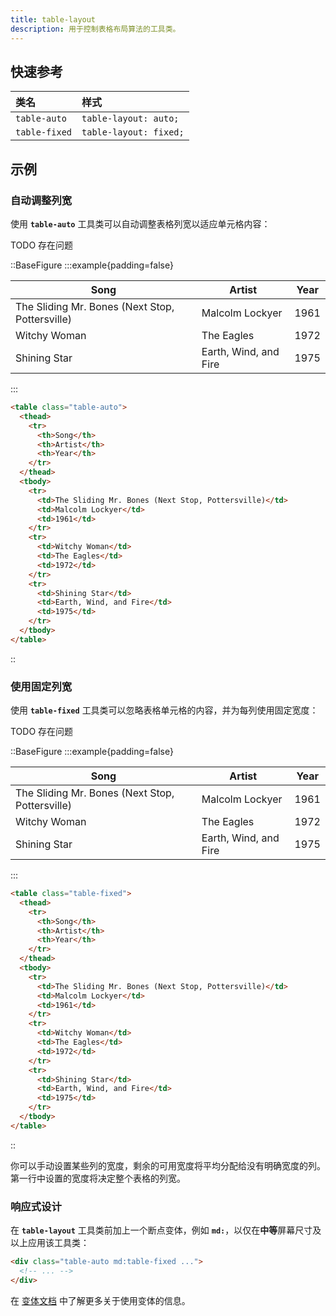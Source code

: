 ```yaml
---
title: table-layout
description: 用于控制表格布局算法的工具类。
---
```


## 快速参考

| 类名         | 样式             |
| :----------- | :--------------- |
| `table-auto` | `table-layout: auto;` |
| `table-fixed` | `table-layout: fixed;` |

## 示例

### 自动调整列宽

使用 **`table-auto`** 工具类可以自动调整表格列宽以适应单元格内容：

TODO 存在问题

::BaseFigure
:::example{padding=false}
<div class="my-8 overflow-hidden">
  <table class="w-full table-auto border-collapse text-sm">
    <thead>
      <tr>
        <th class="border-b border-gray-200 p-4 pt-0 pb-3 pl-8 text-left font-medium text-gray-400 dark:border-gray-600 dark:text-gray-200">
          Song
        </th>
        <th class="border-b border-gray-200 p-4 pt-0 pb-3 text-left font-medium text-gray-400 dark:border-gray-600 dark:text-gray-200">
          Artist
        </th>
        <th class="border-b border-gray-200 p-4 pt-0 pr-8 pb-3 text-left font-medium text-gray-400 dark:border-gray-600 dark:text-gray-200">
          Year
        </th>
      </tr>
    </thead>
    <tbody class="bg-white dark:bg-gray-800">
      <tr>
        <td class="border-b border-gray-100 p-4 pl-8 text-gray-500 dark:border-gray-700 dark:text-gray-400">
          The Sliding Mr. Bones (Next Stop, Pottersville)
        </td>
        <td class="border-b border-gray-100 p-4 text-gray-500 dark:border-gray-700 dark:text-gray-400">
          Malcolm Lockyer
        </td>
        <td class="border-b border-gray-100 p-4 pr-8 text-gray-500 dark:border-gray-700 dark:text-gray-400">
          1961
        </td>
      </tr>
      <tr>
        <td class="border-b border-gray-100 p-4 pl-8 text-gray-500 dark:border-gray-700 dark:text-gray-400">
          Witchy Woman
        </td>
        <td class="border-b border-gray-100 p-4 text-gray-500 dark:border-gray-700 dark:text-gray-400">
          The Eagles
        </td>
        <td class="border-b border-gray-100 p-4 pr-8 text-gray-500 dark:border-gray-700 dark:text-gray-400">
          1972
        </td>
      </tr>
      <tr>
        <td class="border-b border-gray-200 p-4 pl-8 text-gray-500 dark:border-gray-600 dark:text-gray-400">
          Shining Star
        </td>
        <td class="border-b border-gray-200 p-4 text-gray-500 dark:border-gray-600 dark:text-gray-400">
          Earth, Wind, and Fire
        </td>
        <td class="border-b border-gray-200 p-4 pr-8 text-gray-500 dark:border-gray-600 dark:text-gray-400">
          1975
        </td>
      </tr>
    </tbody>
  </table>
</div>
:::

```html
<table class="table-auto">
  <thead>
    <tr>
      <th>Song</th>
      <th>Artist</th>
      <th>Year</th>
    </tr>
  </thead>
  <tbody>
    <tr>
      <td>The Sliding Mr. Bones (Next Stop, Pottersville)</td>
      <td>Malcolm Lockyer</td>
      <td>1961</td>
    </tr>
    <tr>
      <td>Witchy Woman</td>
      <td>The Eagles</td>
      <td>1972</td>
    </tr>
    <tr>
      <td>Shining Star</td>
      <td>Earth, Wind, and Fire</td>
      <td>1975</td>
    </tr>
  </tbody>
</table>
```
::

### 使用固定列宽

使用 **`table-fixed`** 工具类可以忽略表格单元格的内容，并为每列使用固定宽度：

TODO 存在问题

::BaseFigure
:::example{padding=false}
<div class="my-8 overflow-hidden">
  <table class="w-full table-fixed border-collapse text-sm">
    <thead>
      <tr>
        <th class="border-b border-gray-200 p-4 pt-0 pb-3 pl-8 text-left font-medium text-gray-400 dark:border-gray-600 dark:text-gray-200">
          Song
        </th>
        <th class="border-b border-gray-200 p-4 pt-0 pb-3 text-left font-medium text-gray-400 dark:border-gray-600 dark:text-gray-200">
          Artist
        </th>
        <th class="border-b border-gray-200 p-4 pt-0 pr-8 pb-3 text-left font-medium text-gray-400 dark:border-gray-600 dark:text-gray-200">
          Year
        </th>
      </tr>
    </thead>
    <tbody class="bg-white dark:bg-gray-800">
      <tr>
        <td class="border-b border-gray-100 p-4 pl-8 text-gray-500 dark:border-gray-700 dark:text-gray-400">
          The Sliding Mr. Bones (Next Stop, Pottersville)
        </td>
        <td class="border-b border-gray-100 p-4 text-gray-500 dark:border-gray-700 dark:text-gray-400">
          Malcolm Lockyer
        </td>
        <td class="border-b border-gray-100 p-4 pr-8 text-gray-500 dark:border-gray-700 dark:text-gray-400">
          1961
        </td>
      </tr>
      <tr>
        <td class="border-b border-gray-100 p-4 pl-8 text-gray-500 dark:border-gray-700 dark:text-gray-400">
          Witchy Woman
        </td>
        <td class="border-b border-gray-100 p-4 text-gray-500 dark:border-gray-700 dark:text-gray-400">
          The Eagles
        </td>
        <td class="border-b border-gray-100 p-4 pr-8 text-gray-500 dark:border-gray-700 dark:text-gray-400">
          1972
        </td>
      </tr>
      <tr>
        <td class="border-b border-gray-200 p-4 pl-8 text-gray-500 dark:border-gray-600 dark:text-gray-400">
          Shining Star
        </td>
        <td class="border-b border-gray-200 p-4 text-gray-500 dark:border-gray-600 dark:text-gray-400">
          Earth, Wind, and Fire
        </td>
        <td class="border-b border-gray-200 p-4 pr-8 text-gray-500 dark:border-gray-600 dark:text-gray-400">
          1975
        </td>
      </tr>
    </tbody>
  </table>
</div>
:::

```html
<table class="table-fixed">
  <thead>
    <tr>
      <th>Song</th>
      <th>Artist</th>
      <th>Year</th>
    </tr>
  </thead>
  <tbody>
    <tr>
      <td>The Sliding Mr. Bones (Next Stop, Pottersville)</td>
      <td>Malcolm Lockyer</td>
      <td>1961</td>
    </tr>
    <tr>
      <td>Witchy Woman</td>
      <td>The Eagles</td>
      <td>1972</td>
    </tr>
    <tr>
      <td>Shining Star</td>
      <td>Earth, Wind, and Fire</td>
      <td>1975</td>
    </tr>
  </tbody>
</table>
```
::

你可以手动设置某些列的宽度，剩余的可用宽度将平均分配给没有明确宽度的列。第一行中设置的宽度将决定整个表格的列宽。

### 响应式设计

在 **`table-layout`** 工具类前加上一个断点变体，例如 **`md:`**，以仅在**中等**屏幕尺寸及以上应用该工具类：

```html
<div class="table-auto md:table-fixed ...">
  <!-- ... -->
</div>
```

在 [变体文档](https://tailwindcss.com/docs/hover-focus-and-other-states%23variants) 中了解更多关于使用变体的信息。

